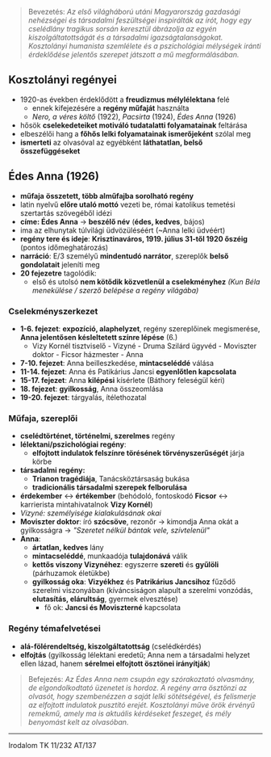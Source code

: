 > Bevezetés:
> *Az első világháború utáni Magyarország gazdasági nehézségei és társadalmi feszültségei inspirálták az írót, hogy egy cselédlány tragikus sorsán keresztül ábrázolja az egyén kiszolgáltatottságát és a társadalmi igazságtalanságokat. Kosztolányi humanista szemlélete és a pszichológiai mélységek iránti érdeklődése jelentős szerepet játszott a mű megformálásában.*
## Kosztolányi regényei
- 1920-as években érdeklődött a **freudizmus mélylélektana** felé
	- ennek kifejezésére a **regény műfaját** használta
	- *Nero, a véres költő* (1922), *Pacsirta* (1924), *Édes Anna* (1926)
- hősök **cselekedeteiket motiváló tudatalatti folyamatainak** feltárása
- elbeszélői hang a **főhős lelki folyamatainak ismerőjeként** szólal meg
- **ismerteti** az olvasóval az egyébként **láthatatlan, belső összefüggéseket**
## Édes Anna (1926)
- **műfaja** **összetett, több alműfajba sorolható regény**
- latin nyelvű **előre utaló mottó** vezeti be, római katolikus temetési szertartás szövegéből idézi
- **címe: Édes Anna** -> **beszélő név** (**édes, kedves**, bájos)
- ima az elhunytak túlvilági üdvözüléséért (~Anna lelki üdvéért)
- **regény tere és ideje**: **Krisztinaváros, 1919. július 31-től 1920 őszéig** (pontos időmeghatározás)
- **narráció**: E/3 személyű **mindentudó narrátor**, szereplők **belső gondolatait** jeleníti meg
- **20 fejezetre** tagolódik:
	- első és utolsó **nem kötődik közvetlenül a cselekményhez** *(Kun Béla menekülése / szerző belépése a regény világába)*
### Cselekményszerkezet
- **1-6. fejezet**: **expozíció, alaphelyzet**, regény szereplőinek megismerése, **Anna jelentősen késleltetett színre lépése** (6.)
	- Vizy Kornél tisztviselő - Vizyné - Druma Szilárd ügyvéd - Moviszter doktor - Ficsor házmester - Anna
- **7-10. fejezet**: Anna beilleszkedése, **mintacseléddé** válása
- **11-14. fejezet**: Anna és Patikárius Jancsi **egyenlőtlen kapcsolata**
- **15-17. fejezet**: Anna **kilépési** kísérlete (Báthory feleségül kéri)
- **18. fejezet**: **gyilkosság**, Anna összeomlása
- **19-20. fejezet**: tárgyalás, ítélethozatal
### Műfaja, szereplői
- **cselédtörténet, történelmi, szerelmes** regény
- **lélektani/pszichológiai regény**: 
	- **elfojtott indulatok felszínre törésének törvényszerűségét** járja körbe
- **társadalmi regény:**
	- **Trianon tragédiája**, Tanácsköztársaság bukása
	- **tradicionális társadalmi szerepek felborulása**
- **érdekember** <-> **értékember** (behódoló, fontoskodó **Ficsor** <-> karrierista mintahivatalnok **Vizy Kornél**)
- *Vizyné: személyisége kialakulásának okai*
- **Moviszter doktor**: író **szócsöve**, rezonőr -> kimondja Anna okát a gyilkosságra -> *"Szeretet nélkül bántak vele, szívtelenül"*
- **Anna**:
	- **ártatlan, kedves** lány
	- **mintacseléddé**, munkaadója **tulajdonává** válik
	- **kettős viszony Vizynéhez**: egyszerre **szereti** és **gyűlöli** (párhuzamok életükbe)
	- **gyilkosság oka**: **Vizyékhez** és **Patrikárius Jancsihoz** fűződő szerelmi viszonyában (kíváncsiságon alapult a szerelmi vonzódás, **elutasítás, elárultság**, gyermek elvesztése)
		- fő ok: **Jancsi és Moviszterné** kapcsolata
### Regény témafelvetései
- **alá-fölérendeltség, kiszolgáltatottság** (cselédkérdés)
- **elfojtás** (gyilkosság lélektani eredetű; Anna nem a társadalmi helyzet ellen lázad, hanem **sérelmei elfojtott ösztönei irányítják**)
> Befejezés:
> *Az Édes Anna nem csupán egy szórakoztató olvasmány, de elgondolkodtató üzenetet is hordoz. A regény arra ösztönzi az olvasót, hogy szembenézzen a saját lelki sötétségével, és felismerje az elfojtott indulatok pusztító erejét. Kosztolányi műve örök érvényű remekmű, amely ma is aktuális kérdéseket feszeget, és mély benyomást kelt az olvasóban.*
---
Irodalom TK 11/232
AT/137